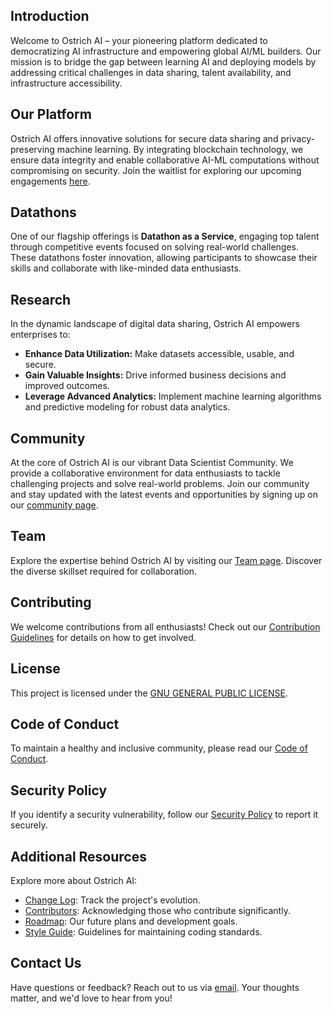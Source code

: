 ## Introduction

Welcome to Ostrich AI – your pioneering platform dedicated to democratizing AI infrastructure and empowering global AI/ML builders. Our mission is to bridge the gap between learning AI and deploying models by addressing critical challenges in data sharing, talent availability, and infrastructure accessibility.

## Our Platform

Ostrich AI offers innovative solutions for secure data sharing and privacy-preserving machine learning. By integrating blockchain technology, we ensure data integrity and enable collaborative AI-ML computations without compromising on security. Join the waitlist for exploring our upcoming engagements [here](https://forms.gle/QutyfY1PvPQEEu2r6).


## Datathons

One of our flagship offerings is **Datathon as a Service**, engaging top talent through competitive events focused on solving real-world challenges. These datathons foster innovation, allowing participants to showcase their skills and collaborate with like-minded data enthusiasts. 
## Research

In the dynamic landscape of digital data sharing, Ostrich AI empowers enterprises to:
- **Enhance Data Utilization:** Make datasets accessible, usable, and secure.
- **Gain Valuable Insights:** Drive informed business decisions and improved outcomes.
- **Leverage Advanced Analytics:** Implement machine learning algorithms and predictive modeling for robust data analytics.

## Community

At the core of Ostrich AI is our vibrant Data Scientist Community. We provide a collaborative environment for data enthusiasts to tackle challenging projects and solve real-world problems. Join our community and stay updated with the latest events and opportunities by signing up on our [community page](https://nas.io/ostrich-ai).

## Team

Explore the expertise behind Ostrich AI by visiting our [Team page](https://github.com/Mihir-Ai-lab/Ostrich_solutions/blob/main/Team.md). Discover the diverse skillset required for collaboration.

## Contributing

We welcome contributions from all enthusiasts! Check out our [Contribution Guidelines](CONTRIBUTING.md) for details on how to get involved.

## License

This project is licensed under the [GNU GENERAL PUBLIC LICENSE](LICENSE).

## Code of Conduct

To maintain a healthy and inclusive community, please read our [Code of Conduct](CODE_OF_CONDUCT.md).

## Security Policy

If you identify a security vulnerability, follow our [Security Policy](SECURITY.md) to report it securely.

## Additional Resources

Explore more about Ostrich AI:
- [Change Log](CHANGELOG.md): Track the project's evolution.
- [Contributors](CONTRIBUTORS.md): Acknowledging those who contribute significantly.
- [Roadmap](ROADMAP.md): Our future plans and development goals.
- [Style Guide](STYLEGUIDE.md): Guidelines for maintaining coding standards.

## Contact Us

Have questions or feedback? Reach out to us via [email](mailto:contact@ostrich-ai.com?subject=Questions%20or%20Feedback). Your thoughts matter, and we'd love to hear from you!
